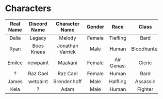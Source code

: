 # Characters

Real Name | Discord Name | Character Name   | Gender | Race       | Class       | Special
:-------: | :----------: | :--------------: | :----: | :--------: | :---------: | :-----:
Dalia     | Legacy       | Melody           | Female | Tiefling   | Bard        | Darkvision
Ryan      | Bees Knees   | Jonathan Varrick | Male   | Human      | Bloodhunter | Darkvision
Emilee    | newpaint     | Maakani          | Female | Air Genasi | Cleric      |
?         | Raz Cael     | Raz Cael         | Female | Human      | Bard        |
James     | wetpaint     | Brendenhoff      | Male   | Halfling   | Assassin    |
Kela      | ?            | Adam             | Male   | Human      | Fighter     |
